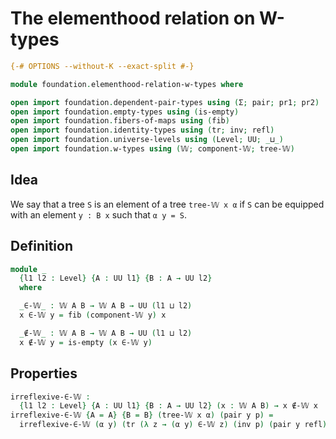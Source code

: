 # The elementhood relation on W-types

```agda
{-# OPTIONS --without-K --exact-split #-}

module foundation.elementhood-relation-w-types where

open import foundation.dependent-pair-types using (Σ; pair; pr1; pr2)
open import foundation.empty-types using (is-empty)
open import foundation.fibers-of-maps using (fib)
open import foundation.identity-types using (tr; inv; refl)
open import foundation.universe-levels using (Level; UU; _⊔_)
open import foundation.w-types using (𝕎; component-𝕎; tree-𝕎)
```

## Idea

We say that a tree `S` is an element of a tree `tree-𝕎 x α` if `S` can be equipped with an element `y : B x` such that `α y = S`.

## Definition

```agda
module _
  {l1 l2 : Level} {A : UU l1} {B : A → UU l2}
  where

  _∈-𝕎_ : 𝕎 A B → 𝕎 A B → UU (l1 ⊔ l2)
  x ∈-𝕎 y = fib (component-𝕎 y) x

  _∉-𝕎_ : 𝕎 A B → 𝕎 A B → UU (l1 ⊔ l2)
  x ∉-𝕎 y = is-empty (x ∈-𝕎 y)
```

## Properties

```agda
irreflexive-∈-𝕎 :
  {l1 l2 : Level} {A : UU l1} {B : A → UU l2} (x : 𝕎 A B) → x ∉-𝕎 x
irreflexive-∈-𝕎 {A = A} {B = B} (tree-𝕎 x α) (pair y p) =
  irreflexive-∈-𝕎 (α y) (tr (λ z → (α y) ∈-𝕎 z) (inv p) (pair y refl))
```
